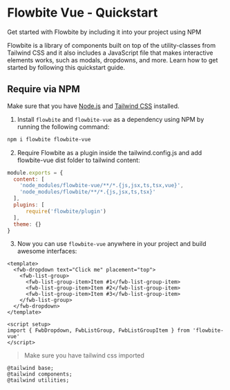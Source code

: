 # Flowbite Vue - Quickstart

Get started with Flowbite by including it into your project using NPM

Flowbite is a library of components built on top of the utility-classes from Tailwind CSS and it also includes a JavaScript file that makes interactive elements works, such as modals, dropdowns, and more. Learn how to get started by following this quickstart guide.

## Require via NPM

Make sure that you have [Node.js](https://nodejs.org/en/) and [Tailwind CSS](https://tailwindcss.com/) installed.

1. Install `flowbite` and `flowbite-vue` as a dependency using NPM by running the following command:

```bash
npm i flowbite flowbite-vue
```

2. Require Flowbite as a plugin inside the tailwind.config.js and add flowbite-vue dist folder to tailwind content:

```javascript
module.exports = {
  content: [
    'node_modules/flowbite-vue/**/*.{js,jsx,ts,tsx,vue}',
    'node_modules/flowbite/**/*.{js,jsx,ts,tsx}'
  ],
  plugins: [
      require('flowbite/plugin')
  ],
  theme: {}
}
```

3. Now you can use `flowbite-vue` anywhere in your project and build awesome interfaces:
```vue
<template>
  <fwb-dropdown text="Click me" placement="top">
    <fwb-list-group>
      <fwb-list-group-item>Item #1</fwb-list-group-item>
      <fwb-list-group-item>Item #2</fwb-list-group-item>
      <fwb-list-group-item>Item #3</fwb-list-group-item>
    </fwb-list-group>
  </fwb-dropdown>
</template>

<script setup>
import { FwbDropdown, FwbListGroup, FwbListGroupItem } from 'flowbite-vue'
</script>
```

> Make sure you have tailwind css imported

```
@tailwind base;
@tailwind components;
@tailwind utilities;
```